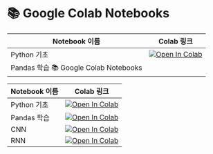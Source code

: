 # 📚 Google Colab Notebooks

| Notebook 이름 | Colab 링크 |
|--------------|-----------|
| Python 기초  | [![Open In Colab](https://colab.research.google.com/assets/colab-badge.svg)](https://colab.research.google.com/github/example-user/deep-learning-notebooks/blob/main/01_basics.ipynb) |
| Pandas 학습 📚 Google Colab Notebooks

| Notebook 이름 | Colab 링크 |
|--------------|-----------|
| Python 기초  | [![Open In Colab](https://colab.research.google.com/assets/colab-badge.svg)](https://colab.research.google.com/github/HST0077/MME2025/blob/main/0.Python_Basics.ipynb) |
| Pandas 학습  | [![Open In Colab](https://colab.research.google.com/assets/colab-badge.svg)](https://colab.research.google.com/github/example-user/deep-learning-notebooks/blob/main/02_neural_networks.ipynb) |
| CNN         | [![Open In Colab](https://colab.research.google.com/assets/colab-badge.svg)](https://colab.research.google.com/github/example-user/deep-learning-notebooks/blob/main/03_cnn.ipynb) |
| RNN         | [![Open In Colab](https://colab.research.google.com/assets/colab-badge.svg)](https://colab.research.google.com/github/example-user/deep-learning-notebooks/blob/main/04_rnn.ipynb) |
